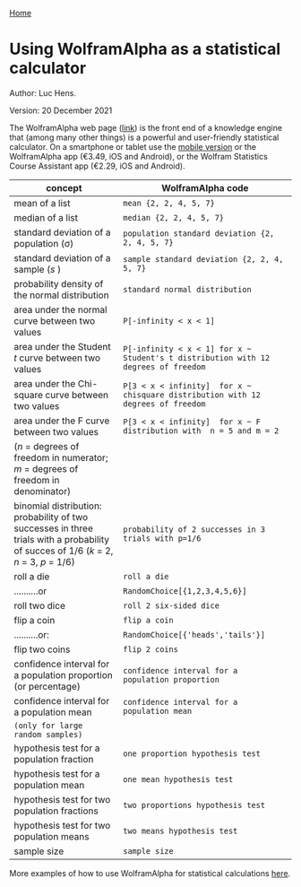 [Home](https://luc-hens.github.io/)

# Using WolframAlpha as a statistical calculator

Author: Luc Hens. 

Version: 20 December 2021

The WolframAlpha web page ([link](http://wolframalpha.com)) is the front end of a knowledge engine that (among many other things) is a powerful and user-friendly statistical calculator. On a smartphone or tablet use the [mobile version](http://m.wolframalpha.com) or the WolframAlpha app (&euro;3.49, iOS and Android), or the Wolfram Statistics Course Assistant app (&euro;2.29, iOS and Android).

| concept                                       |  WolframAlpha code                     |
|-----------------------------------------------|----------------------------------------|
| mean of a list                                | `mean {2, 2, 4, 5, 7}`                 | 
| median of a list                              | `median {2, 2, 4, 5, 7}`               |
| standard deviation of a population (&sigma;)  | `population standard deviation {2, 2, 4, 5, 7}` |
| standard deviation of a sample (*s* )         | `sample standard deviation {2, 2, 4, 5, 7}`
| probability density of the normal distribution | `standard normal distribution`        | 
| area under the normal curve between two values |  `P[-infinity < x < 1]`               |
| area under the Student *t* curve between two values | `P[-infinity < x < 1] for x ~ Student's t distribution with 12 degrees of freedom ` |
| area under the Chi-square curve between two values  | `P[3 < x < infinity]  for x ~ chisquare distribution with 12 degrees of freedom `   | 
| area under the F curve between two values    | `P[3 < x < infinity]  for x ~ F distribution with  n = 5 and m = 2 ` |
|    (*n* = degrees of freedom in numerator; *m* = degrees of freedom in denominator) |  |
| binomial distribution: probability of two successes in three trials with a probability of succes of 1/6 (*k* = 2, *n* = 3, *p* = 1/6) | `probability of 2 successes in 3 trials with p=1/6 ` | 
| roll a die                                   | `roll a die`                            |              
| ..........or                                 | `RandomChoice[{1,2,3,4,5,6}]`           |
| roll two dice                                | `roll 2 six-sided dice`                 | 
| flip a coin                                  | `flip a coin`                           |
| ..........or:                                | `RandomChoice[{'heads','tails'}]`       | 
| flip two coins                               | `flip 2 coins`                          |
| confidence interval for a population proportion (or percentage) | `confidence interval for a population proportion` | 
| confidence interval for a population mean    | `confidence interval for a population mean` |
|  `(only for large random samples)`           |                                         |
| hypothesis test for a population fraction    | `one proportion hypothesis test`        |
| hypothesis test for a population mean        | `one mean hypothesis test`              |
| hypothesis test for two population fractions | `two proportions hypothesis test`       |
| hypothesis test for two population means     | `two means hypothesis test`             |
| sample size                                  | `sample size`                           |

More examples of how to use WolframAlpha for statistical calculations [here](http://www.wolframalpha.com/examples/Statistics.html).


